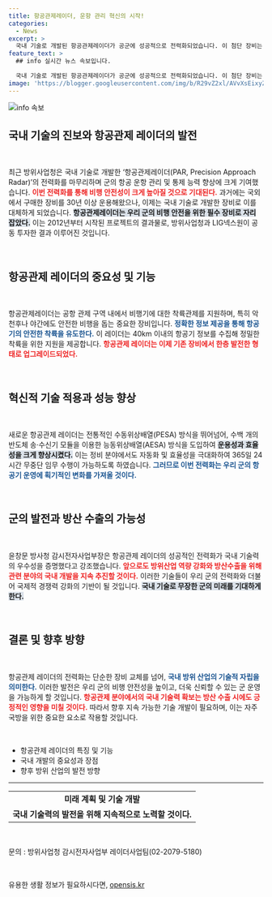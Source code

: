 ```yaml
---
title: 항공관제레이더, 운항 관리 혁신의 시작!
categories:
  - News
excerpt: >
  국내 기술로 개발된 항공관제레이더가 공군에 성공적으로 전력화되었습니다. 이 첨단 장비는 비행 안전성을 대폭 향상시키고, 효율성을 한층 더 높여 24시간 무중단 임무 수행이 가능해졌습니다.
feature_text: >
  ## info 실시간 뉴스 속보입니다.

  국내 기술로 개발된 항공관제레이더가 공군에 성공적으로 전력화되었습니다. 이 첨단 장비는 비행 안전성을 대폭 향상시키고, 효율성을 한층 더 높여 24시간 무중단 임무 수행이 가능해졌습니다.
image: 'https://blogger.googleusercontent.com/img/b/R29vZ2xl/AVvXsEixyZcFfHzMRdzZMjFBmAUKJYCLCGyLL1o632UiGVXcaFdKo_bkvkuCioo0uUKlGfBVcT3P84aROyZIXSBEx3Aw5nCQ3pTgDom1WDC4m8eifvWiAmWEEVb4x6G_l8C0QH225ldMjyaFvpxGEBGNO37VmDTDMHGhJPq73UglMfDca1-0aw/s1600/blogspot.png'
---
```


<p><img src="https://blogger.googleusercontent.com/img/b/R29vZ2xl/AVvXsEixyZcFfHzMRdzZMjFBmAUKJYCLCGyLL1o632UiGVXcaFdKo_bkvkuCioo0uUKlGfBVcT3P84aROyZIXSBEx3Aw5nCQ3pTgDom1WDC4m8eifvWiAmWEEVb4x6G_l8C0QH225ldMjyaFvpxGEBGNO37VmDTDMHGhJPq73UglMfDca1-0aw/s1600/blogspot.png" alt="info 속보" /></p>

<h2 data-ke-size="size26">국내 기술의 진보와 항공관제 레이더의 발전</h2>

<p data-ke-size="size16">&nbsp;</p>

<p>최근 방위사업청은 국내 기술로 개발한 ‘항공관제레이더(PAR, Precision Approach Radar)’의 전력화를 마무리하며 군의 항공 운항 관리 및 통제 능력 향상에 크게 기여했습니다. <b><span style="color: #ee2323;">이번 전력화를 통해 비행 안전성이 크게 높아질 것으로 기대된다.</span></b> 과거에는 국외에서 구매한 장비를 30년 이상 운용해왔으나, 이제는 국내 기술로 개발한 장비로 이를 대체하게 되었습니다. <b><span style="background-color: #21538527;">항공관제레이더는 우리 군의 비행 안전을 위한 필수 장비로 자리 잡았다.</span></b> 이는 2012년부터 시작된 프로젝트의 결과물로, 방위사업청과 LIG넥스원이 공동 투자한 결과 이루어진 것입니다. </p>

<p data-ke-size="size16">&nbsp;</p>

<h2 data-ke-size="size26">항공관제 레이더의 중요성 및 기능</h2>

<p data-ke-size="size16">&nbsp;</p>

<p>항공관제레이더는 공항 관제 구역 내에서 비행기에 대한 착륙관제를 지원하며, 특히 악천후나 야간에도 안전한 비행을 돕는 중요한 장비입니다. <b><span style="color: #1a5490;">정확한 정보 제공을 통해 항공기의 안전한 착륙을 유도한다.</span></b> 이 레이더는 40km 이내의 항공기 정보를 수집해 정밀한 착륙을 위한 지원을 제공합니다. <b><span style="color: #ee2323;">항공관제 레이더는 이제 기존 장비에서 한층 발전한 형태로 업그레이드되었다.</span></b> </p>

<p data-ke-size="size16">&nbsp;</p>

<h2 data-ke-size="size26">혁신적 기술 적용과 성능 향상</h2>

<p data-ke-size="size16">&nbsp;</p>

<p>새로운 항공관제 레이더는 전통적인 수동위상배열(PESA) 방식을 뛰어넘어, 수백 개의 반도체 송·수신기 모듈을 이용한 능동위상배열(AESA) 방식을 도입하여 <b><span style="background-color: #21538527;">운용성과 효율성을 크게 향상시켰다.</span></b> 이는 정비 분야에서도 자동화 및 효율성을 극대화하여 365일 24시간 무중단 임무 수행이 가능하도록 하였습니다. <b><span style="color: #1a5490;">그러므로 이번 전력화는 우리 군의 항공기 운영에 획기적인 변화를 가져올 것이다.</span></b> </p>

<p data-ke-size="size16">&nbsp;</p>

<h2 data-ke-size="size26">군의 발전과 방산 수출의 가능성</h2>

<p data-ke-size="size16">&nbsp;</p>

<p>윤창문 방사청 감시전자사업부장은 항공관제 레이더의 성공적인 전력화가 국내 기술력의 우수성을 증명했다고 강조했습니다. <b><span style="color: #ee2323;">앞으로도 방위산업 역량 강화와 방산수출을 위해 관련 분야의 국내 개발을 지속 추진할 것이다.</span></b> 이러한 기술들이 우리 군의 전력화와 더불어 국제적 경쟁력 강화의 기반이 될 것입니다. <b><span style="background-color: #21538527;">국내 기술로 무장한 군의 미래를 기대하게 한다.</span></b></p>

<p data-ke-size="size16">&nbsp;</p>

<h2 data-ke-size="size26">결론 및 향후 방향</h2>

<p data-ke-size="size16">&nbsp;</p>

<p>항공관제 레이더의 전력화는 단순한 장비 교체를 넘어, <b><span style="color: #1a5490;">국내 방위 산업의 기술적 자립을 의미한다.</span></b> 이러한 발전은 우리 군의 비행 안전성을 높이고, 더욱 신뢰할 수 있는 군 운영을 가능하게 할 것입니다. <b><span style="color: #ee2323;">항공관제 분야에서의 국내 기술력 확보는 방산 수출 시에도 긍정적인 영향을 미칠 것이다.</span></b> 따라서 향후 지속 가능한 기술 개발이 필요하며, 이는 자주 국방을 위한 중요한 요소로 작용할 것입니다.</p>

<p data-ke-size="size16">&nbsp;</p>

<ul>
    <li>항공관제 레이더의 특징 및 기능</li>
    <li>국내 개발의 중요성과 장점</li>
    <li>향후 방위 산업의 발전 방향</li>
</ul>

<hr>

<table style="width: 100%;">
    <tr>
        <td style="text-align: center; height: 17px;"><b>미래 계획 및 기술 개발</b></td>
    </tr>
    <tr>
        <td style="text-align: center; height: 17px;"><b>국내 기술력의 발전을 위해 지속적으로 노력할 것이다.</b></td>
    </tr>
</table>

<p data-ke-size="size16">&nbsp;</p>

<p>문의 : 방위사업청 감시전자사업부 레이더사업팀(02-2079-5180)</p>

<p data-ke-size="size16">&nbsp;</p>
유용한 생활 정보가 필요하시다면, <a href="https://opensis.kr" rel="dofollow">opensis.kr</a>


